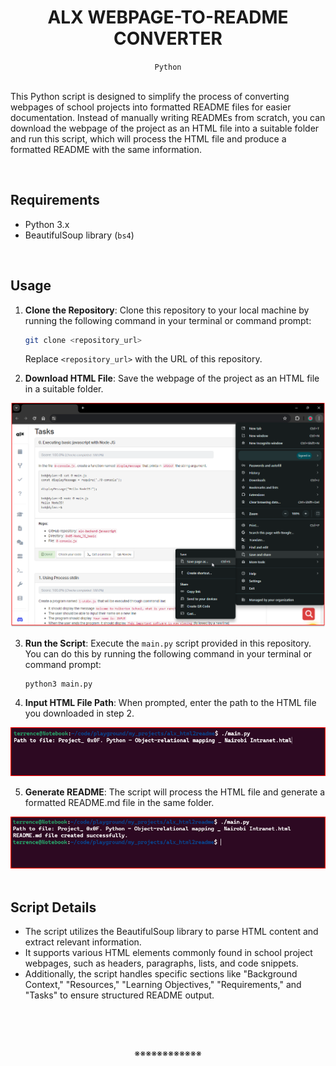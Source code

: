 <h1 align="center"><b>ALX WEBPAGE-TO-README CONVERTER</b></h1>
<div align="center"><code>Python</code></div><br>


This Python script is designed to simplify the process of converting webpages of school projects into formatted README files for easier documentation. Instead of manually writing READMEs from scratch, you can download the webpage of the project as an HTML file into a suitable folder and run this script, which will process the HTML file and produce a formatted README with the same information.


<br>

## Requirements

- Python 3.x
- BeautifulSoup library (`bs4`)


<br>

## Usage

1. **Clone the Repository**: Clone this repository to your local machine by running the following command in your terminal or command prompt:

   ```bash
   git clone <repository_url>
   ```

   Replace `<repository_url>` with the URL of this repository.

2. **Download HTML File**: Save the webpage of the project as an HTML file in a suitable folder.

<div align="center"><img src ="https://github.com/codenvibes/alx_html2readme/blob/master/images/step_2.png"></div>

3. **Run the Script**: Execute the `main.py` script provided in this repository. You can do this by running the following command in your terminal or command prompt:

   ```bash
   python3 main.py
   ```

4. **Input HTML File Path**: When prompted, enter the path to the HTML file you downloaded in step 2.

<div align="center"><img src ="https://github.com/codenvibes/alx_html2readme/blob/master/images/step_4.png"></div>

5. **Generate README**: The script will process the HTML file and generate a formatted README.md file in the same folder.

<div align="center"><img src ="https://github.com/codenvibes/alx_html2readme/blob/master/images/step_5.png"></div>

<br>

## Script Details

- The script utilizes the BeautifulSoup library to parse HTML content and extract relevant information.
- It supports various HTML elements commonly found in school project webpages, such as headers, paragraphs, lists, and code snippets.
- Additionally, the script handles specific sections like "Background Context," "Resources," "Learning Objectives," "Requirements," and "Tasks" to ensure structured README output.


<br>


<br><p align="center">※※※※※※※※※※※※</p><br>
